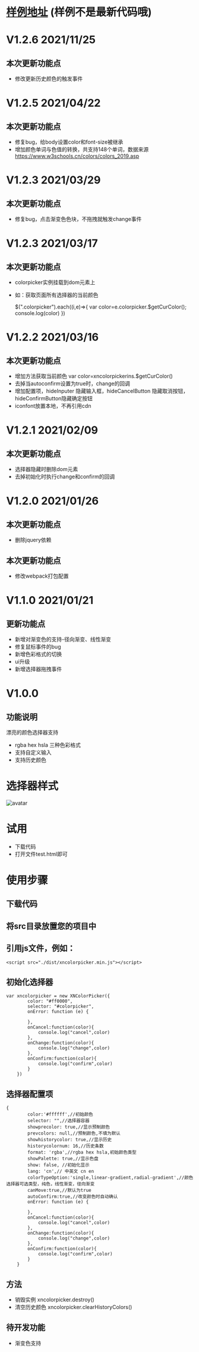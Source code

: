 # [样例地址](https://www.jq22.com/yanshi23671) (样例不是最新代码哦)

# V1.2.6 2021/11/25
## 本次更新功能点
+ 修改更新历史颜色的触发事件

# V1.2.5 2021/04/22
## 本次更新功能点
+ 修复bug，给body设置color和font-size被继承
+ 增加颜色单词与色值的转换，共支持148个单词，数据来源 https://www.w3schools.cn/colors/colors_2019.asp

# V1.2.3 2021/03/29
## 本次更新功能点
+ 修复bug，点击渐变色色块，不拖拽就触发change事件

# V1.2.3 2021/03/17
## 本次更新功能点
+ colorpicker实例挂载到dom元素上
+ 如：获取页面所有选择器的当前颜色

    
    $(".colorpicker").each((i,e)=>{
        var color=e.colorpicker.$getCurColor();
        console.log(color)
    })

# V1.2.2 2021/03/16
## 本次更新功能点
+ 增加方法获取当前颜色 var color=xncolorpickerins.$getCurColor()
+ 去掉当autoconfirm设置为true时，change的回调
+ 增加配置项，hideInputer 隐藏输入框，hideCancelButton 隐藏取消按钮，hideConfirmButton隐藏确定按钮
+ iconfont放置本地，不再引用cdn


# V1.2.1 2021/02/09
## 本次更新功能点
+ 选择器隐藏时删除dom元素
+ 去掉初始化时执行change和confirm的回调

# V1.2.0 2021/01/26
## 本次更新功能点
+ 删除jquery依赖

## 本次更新功能点
+ 修改webpack打包配置


# V1.1.0 2021/01/21
## 更新功能点
+ 新增对渐变色的支持-径向渐变、线性渐变
+ 修复鼠标事件的bug
+ 新增色彩格式的切换
+ ui升级
+ 新增选择器拖拽事件

# V1.0.0
## 功能说明
漂亮的颜色选择器支持 
+ rgba hex hsla 三种色彩格式
+ 支持自定义输入
+ 支持历史颜色


# 选择器样式
![avatar](https://raw.githubusercontent.com/fanaiai/xncolorpicker/main/4.png)

# 试用
+ 下载代码
+ 打开文件test.html即可

# 使用步骤
## 下载代码
## 将src目录放置您的项目中
## 引用js文件，例如：
    <script src="./dist/xncolorpicker.min.js"></script>
    
    
    
    
## 初始化选择器
    var xncolorpicker = new XNColorPicker({
            color: "#ff0000", 
            selector: "#colorpicker",
            onError: function (e) {
    
            },
            onCancel:function(color){
                console.log("cancel",color)
            },
            onChange:function(color){
                console.log("change",color)
            },
            onConfirm:function(color){
                console.log("confirm",color)
            }
        })
        
## 选择器配置项
    {
            color:'#ffffff',//初始颜色
            selector: "",//选择器容器
            showprecolor: true,//显示预制颜色
            prevcolors: null,//预制颜色,不填为默认
            showhistorycolor: true,//显示历史
            historycolornum: 16,//历史条数
            format: 'rgba',//rgba hex hsla,初始颜色类型
            showPalette: true,//显示色盘
            show: false, //初始化显示
            lang: 'cn',// 中英文 cn en
            colorTypeOption:'single,linear-gradient,radial-gradient',//颜色选择器可选类型，纯色，线性渐变，径向渐变
            canMove:true,//默认为true
            autoConfirm:true,//改变颜色时自动确认
            onError: function (e) {
            
            },
            onCancel:function(color){
                console.log("cancel",color)
            },
            onChange:function(color){
                console.log("change",color)
            },
            onConfirm:function(color){
                console.log("confirm",color)
            }
        }

## 方法
+ 销毁实例 xncolorpicker.destroy()
+ 清空历史颜色 xncolorpicker.clearHistoryColors()

## 待开发功能
+ 渐变色支持
